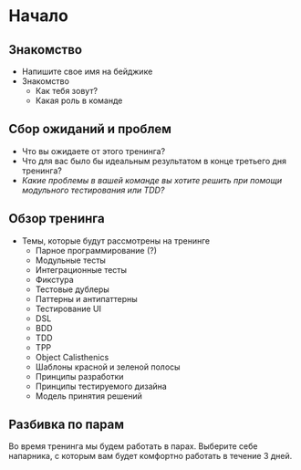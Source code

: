 # Начало

## Знакомство
* Напишите свое имя на бейджике
* Знакомство
  * Как тебя зовут?
  * Какая роль в команде

## Сбор ожиданий и проблем
* Что вы ожидаете от этого тренинга?
* Что для вас было бы идеальным результатом в конце третьего дня тренинга?
* *Какие проблемы в вашей команде вы хотите решить при помощи модульного тестирования или TDD?*

## Обзор тренинга
* Темы, которые будут рассмотрены на тренинге
  * Парное программирование (?)
  * Модульные тесты
  * Интеграционные тесты
  * Фикстура
  * Тестовые дублеры
  * Паттерны и антипаттерны
  * Тестирование UI
  * DSL
  * BDD
  * TDD
  * TPP
  * Object Calisthenics
  * Шаблоны красной и зеленой полосы
  * Принципы разработки
  * Принципы тестируемого дизайна
  * Модель принятия решений

## Разбивка по парам
Во время тренинга мы будем работать в парах. Выберите себе напарника, с которым вам будет комфортно работать в течение 3 дней.
